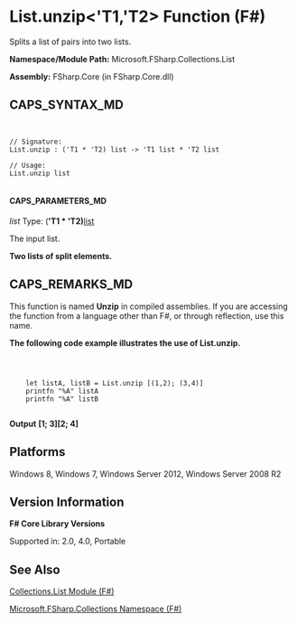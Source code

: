 # List.unzip<'T1,'T2> Function (F#)

Splits a list of pairs into two lists.

**Namespace/Module Path:** Microsoft.FSharp.Collections.List

**Assembly:** FSharp.Core (in FSharp.Core.dll)


## CAPS_SYNTAX_MD



```


// Signature:
List.unzip : ('T1 * 'T2) list -> 'T1 list * 'T2 list

// Usage:
List.unzip list


```



#### CAPS_PARAMETERS_MD
*list*
Type: (**'T1 &#42; 'T2)**[list](http://msdn.microsoft.com/en-us/library/c627b668-477b-4409-91ed-06d7f1b3e4a7)


The input list.



**Two lists of split elements.**
## CAPS_REMARKS_MD
This function is named **Unzip** in compiled assemblies. If you are accessing the function from a language other than F#, or through reflection, use this name.

**The following code example illustrates the use of List.unzip.**


```



    let listA, listB = List.unzip [(1,2); (3,4)]
    printfn "%A" listA
    printfn "%A" listB


```



**Output**
**[1; 3][2; 4]**
## Platforms
Windows 8, Windows 7, Windows Server 2012, Windows Server 2008 R2


## Version Information
**F# Core Library Versions**

Supported in: 2.0, 4.0, Portable




## See Also
[Collections.List Module &#40;F&#35;&#41;](Collections.List+Module+%28F%23%29.md)

[Microsoft.FSharp.Collections Namespace &#40;F&#35;&#41;](Microsoft.FSharp.Collections+Namespace+%28F%23%29.md)

